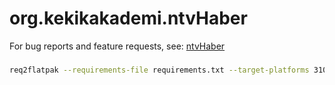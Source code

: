 # org.kekikakademi.ntvHaber

For bug reports and feature requests, see: [ntvHaber](https://github.com/keyiflerolsun/ntvHaber)

###

```bash
req2flatpak --requirements-file requirements.txt --target-platforms 310-x86_64 310-aarch64 > python3-requirements.json
```

